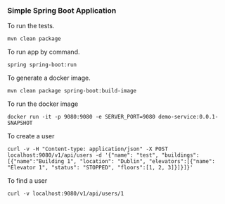 ### Simple Spring Boot Application

To run the tests.

```
mvn clean package
```

To run app by command.

```
spring spring-boot:run
```

To generate a docker image.

```
mvn clean package spring-boot:build-image
```

To run the docker image

```
docker run -it -p 9080:9080 -e SERVER_PORT=9080 demo-service:0.0.1-SNAPSHOT
```

To create a user

```
curl -v -H "Content-type: application/json" -X POST localhost:9080/v1/api/users -d '{"name": "test", "buildings": [{"name":"Building 1", "location": "Dublin", "elevators":[{"name": "Elevator 1", "status": "STOPPED", "floors":[1, 2, 3]}]}]}'
```

To find a user

```
curl -v localhost:9080/v1/api/users/1
```
